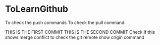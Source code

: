 # ToLearnGithub
To check the push commands
To check the pull command

THIS IS THE FIRST COMMIT
THIS IS THE SECOND COMMIT
Check if this shows merge conflict
to check the git remote show origin command
